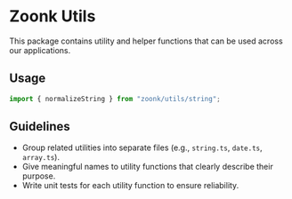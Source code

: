 # Zoonk Utils

This package contains utility and helper functions that can be used across our applications.

## Usage

```ts
import { normalizeString } from "zoonk/utils/string";
```

## Guidelines

- Group related utilities into separate files (e.g., `string.ts`, `date.ts`, `array.ts`).
- Give meaningful names to utility functions that clearly describe their purpose.
- Write unit tests for each utility function to ensure reliability.
